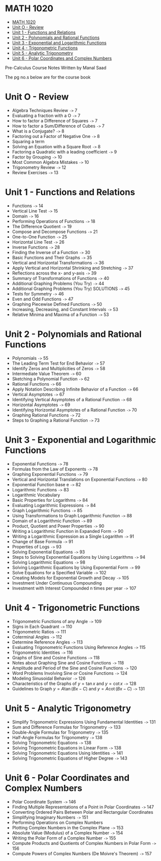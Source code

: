 # MATH 1020

- [MATH 1020](#math-1020)
- [Unit O - Review](#unit-o---review)
- [Unit 1 - Functions and Relations](#unit-1---functions-and-relations)
- [Unit 2 - Polynomials and Rational Functions](#unit-2---polynomials-and-rational-functions)
- [Unit 3 - Exponential and Logarithmic Functions](#unit-3---exponential-and-logarithmic-functions)
- [Unit 4 - Trigonometric Functions](#unit-4---trigonometric-functions)
- [Unit 5 - Analytic Trigonometry](#unit-5---analytic-trigonometry)
- [Unit 6 - Polar Coordinates and Complex Numbers](#unit-6---polar-coordinates-and-complex-numbers)


Pre-Calculus Course Notes Written by Manal Saad

The pg no.s below are for the course book
 
# Unit O - Review

- Algebra Techniques Review `->` 7  
- Evaluating a fraction with a O `->` 7  
- How to factor a Difference of Squares `->` 7  
- How to factor a Sum/Difference of Cubes `->` 7  
- What is a Conjugate? `->` 8  
- Factoring out a Factor of Negative One `->` 8  
- Squaring a term  
- Solving an Equation with a Square Root `->` 8  
- Factoring a Quadratic with a leading coefficient `->` 9  
- Factor by Grouping `->` 10  
- Most Common Algebra Mistakes `->` 10  
- Trigonometry Review `->` 12  
- Review Exercises `->` 13  

# Unit 1 - Functions and Relations  

- Functions `->` 14  
- Vertical Line Test `->` 15  
- Domain `->` 16  
- Performing Operations of Functions `->` 18  
- The Difference Quotient `->` 19  
- Compose and Decompose Functions `->` 21  
- One-to-One Function `->` 25  
- Horizontal Line Test `->` 26  
- Inverse Functions `->` 28  
- Finding the Inverse of a Function `->` 30  
- Basic Functions and Their Graphs `->` 35  
- Vertical and Horizontal Transformations `->` 36  
- Apply Vertical and Horizontal Shrinking and Stretching `->` 37  
- Reflections across the x- and y-axis `->` 39  
- Summary of Transformations of Functions `->` 40  
- Additional Graphing Problems (You Try) `->` 44  
- Additional Graphing Problems (You Try) SOLUTIONS `->` 45  
- Tests for Symmetry `->` 46  
- Even and Odd Functions `->` 47  
- Graphing Piecewise Defined Functions `->` 50  
- Increasing, Decreasing, and Constant Intervals `->` 53  
- Relative Minima and Maxima of a Function `->` 53  

# Unit 2 - Polynomials and Rational Functions  

- Polynomials `->` 55  
- The Leading Term Test for End Behavior `->` 57  
- Identify Zeros and Multiplicities of Zeros `->` 58  
- Intermediate Value Theorem `->` 60  
- Sketching a Polynomial Function `->` 62  
- Rational Functions `->` 66  
- Apply Notation Describing Infinite Behavior of a Function `->` 66  
- Vertical Asymptotes `->` 67  
- Identifying Vertical Asymptotes of a Rational Function `->` 68  
- Horizontal Asymptotes `->` 69  
- Identifying Horizontal Asymptotes of a Rational Function `->` 70  
- Graphing Rational Functions `->` 72  
- Steps to Graphing a Rational Function `->` 73  

# Unit 3 - Exponential and Logarithmic Functions  

- Exponential Functions `->` 78  
- Formulas from the Law of Exponents `->` 78  
- Graphing Exponential Functions `->` 79  
- Vertical and Horizontal Translations on Exponential Functions `->` 80  
- Exponential Function base e `->` 82  
- Logarithmic Functions `->` 83  
- Logarithmic Vocabulary  
- Basic Properties for Logarithms `->` 84  
- Evaluating Logarithmic Expressions `->` 84  
- Graph Logarithmic Functions `->` 85  
- Using Transformations to Graph Logarithmic Function `->` 88  
- Domain of a Logarithmic Function `->` 89  
- Product, Quotient and Power Properties `->` 90  
- Writing a Logarithmic Function in Expanded Form `->` 90  
- Writing a Logarithmic Expression as a Single Logarithm `->` 91  
- Change of Base Formula `->` 91  
- Properties of Logs `->` 93  
- Solving Exponential Equations `->` 93  
- Steps to Solving Exponential Equations by Using Logarithms `->` 94  
- Solving Logarithmic Equations `->` 98  
- Solving Logarithmic Equations by Using Exponential Form `->` 99  
- Solve Equations for a Specified Variable `->` 102  
- Creating Models for Exponential Growth and Decay `->` 105  
- Investment Under Continuous Compounding  
- Investment with Interest Compounded n times per year `->` 107  

# Unit 4 - Trigonometric Functions  

- Trigonometric Functions of any Angle `->` 109  
- Signs in Each Quadrant `->` 110  
- Trigonometric Ratios `->` 111  
- Coterminal Angles `->` 112  
- Determine Reference Angles `->` 113  
- Evaluating Trigonometric Functions Using Reference Angles `->` 115  
- Trigonometric Identities `->` 116  
- Graphs of Sine and Cosine Functions `->` 118  
- Notes about Graphing Sine and Cosine Functions `->` 118  
- Amplitude and Period of the Sine and Cosine Functions `->` 120  
- Word Problems Involving Sine or Cosine Functions `->` 124  
- Modeling Sinusoidal Behavior `->` 126  
- Characteristics of the Graphs of $y = \tan x$ and $y = \cot x$ `->` 128  
- Guidelines to Graph $y=A\tan(Bx-C)$ and $y=A\cot(Bx-C)$ `->` 131  

# Unit 5 - Analytic Trigonometry

- Simplify Trigonometric Expressions Using Fundamental Identities `->` 131
- Sum and Difference Formulas for Trigonometry `->` 133  
- Double-Angle Formulas for Trigonometry `->` 135  
- Half-Angle Formulas for Trigonometry `->` 138  
- Solving Trigonometric Equations `->` 138  
- Solving Trigonometric Equations in Linear Form `->` 138
- Solving Trigonometric Equations Using Identities `->` 141  
- Solving Trigonometric Equations of Higher Degree `->` 143  

# Unit 6 - Polar Coordinates and Complex Numbers  

- Polar Coordinate System `->` 146  
- Finding Multiple Representations of a Point in Polar Coordinates `->` 147  
- Converting Ordered Pairs Between Polar and Rectangular Coordinates  
- Simplifying Imaginary Numbers `->` 151  
- Performing Operations on Complex Numbers  
- Plotting Complex Numbers in the Complex Plane `->` 153  
- Absolute Value (Modulus) of a Complex Number `->` 154  
- Writing the Polar Form of a Complex Number `->` 155  
- Compute Products and Quotients of Complex Numbers in Polar Form `->` 156  
- Compute Powers of Complex Numbers (De Moivre's Theorem) `->` 157